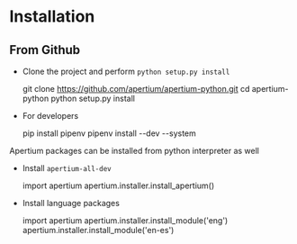 Installation
=====

From Github
--------

- Clone the project and perform `python setup.py install`


    git clone https://github.com/apertium/apertium-python.git
    cd apertium-python
    python setup.py install

- For developers


    pip install pipenv
    pipenv install --dev --system

Apertium packages can be installed from python interpreter as well
  - Install `apertium-all-dev`


    import apertium
    apertium.installer.install_apertium()

  - Install language packages


    import apertium
    apertium.installer.install_module('eng')
    apertium.installer.install_module('en-es')
